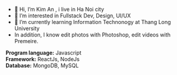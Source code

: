 - 👋 Hi, I’m Kim An , i live in Ha Noi city
- 👀 I’m interested in Fullstack Dev, Design, UI/UX
- 🌱 I’m currently learning Information Technonogy at Thang Long University
- In addition, I know edit photos with Photoshop, edit videos with Premeire.

**Program language:** Javascript <br />
**Framework:** ReactJs, NodeJs <br />
**Database:** MongoDB, MySQL <br />
<!---
vukiman1/vukiman1 is a ✨ special ✨ repository because its `README.md` (this file) appears on your GitHub profile.
You can click the Preview link to take a look at your changes.
--->
